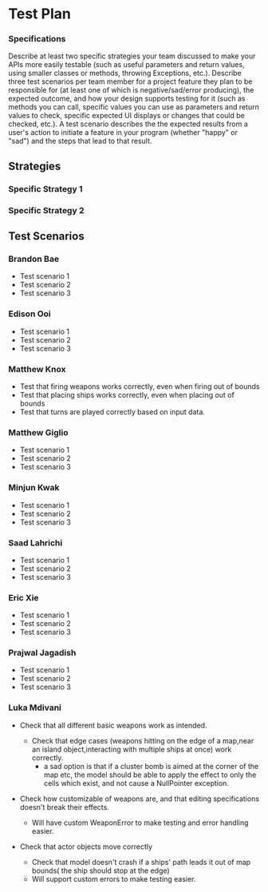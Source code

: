 # Test Plan

### Specifications

Describe at least two specific strategies your team discussed to make your APIs more easily testable (such as useful parameters and return values, using smaller classes or methods, throwing Exceptions, etc.). Describe three test scenarios per team member for a project feature they plan to be responsible for (at least one of which is negative/sad/error producing), the expected outcome, and how your design supports testing for it (such as methods you can call, specific values you can use as parameters and return values to check, specific expected UI displays or changes that could be checked, etc.). A test scenario describes the the expected results from a user's action to initiate a feature in your program (whether "happy" or "sad") and the steps that lead to that result.

## Strategies

### Specific Strategy 1

### Specific Strategy 2

## Test Scenarios


### Brandon Bae

* Test scenario 1
* Test scenario 2
* Test scenario 3

### Edison Ooi

* Test scenario 1
* Test scenario 2
* Test scenario 3

### Matthew Knox

* Test that firing weapons works correctly, even when firing out of bounds
* Test that placing ships works correctly, even when placing out of bounds
* Test that turns are played correctly based on input data. 

### Matthew Giglio

* Test scenario 1
* Test scenario 2
* Test scenario 3

### Minjun Kwak

* Test scenario 1
* Test scenario 2
* Test scenario 3

### Saad Lahrichi

* Test scenario 1
* Test scenario 2
* Test scenario 3

### Eric Xie

* Test scenario 1
* Test scenario 2
* Test scenario 3

### Prajwal Jagadish

* Test scenario 1
* Test scenario 2
* Test scenario 3

### Luka Mdivani
* Check that all different basic weapons work as intended.
    * Check that edge cases (weapons hitting on the edge of a map,near an island
      object,interacting with multiple ships at once) work correctly.
        * a sad option is that if a cluster bomb is aimed at the corner of the map etc, the
          model should be able to apply the effect to only the cells which exist, and not cause
          a NullPointer exception.
* Check how customizable of weapons are, and that editing specifications doesn't break their
  effects.
  * Will have custom WeaponError to make testing and error handling easier.

* Check that actor objects move correctly
    * Check that model doesn't crash if a ships' path leads it out of map bounds( the ship should
      stop at the edge)
    * Will support custom errors to make testing easier. 
